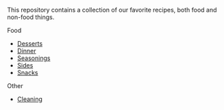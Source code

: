 This repository contains a collection of our favorite recipes, both food and non-food things.

Food
- [Desserts](/00%20Categories/Desserts.md)
- [Dinner](/00%20Categories/Dinner.md)
- [Seasonings](/00%20Categories/Seasonings.md)
- [Sides](/00%20Categories/Sides.md)
- [Snacks](/00%20Categories/Snacks.md)

Other
- [Cleaning](/00%20Categories/Cleaning.md)